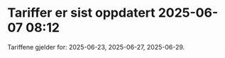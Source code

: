 
# Tariffer er sist oppdatert 2025-06-07 08:12

Tariffene gjelder for: 2025-06-23, 2025-06-27, 2025-06-29.
